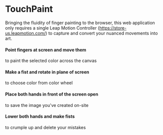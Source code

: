 # TouchPaint
Bringing the fluidity of finger painting to the browser, this web application only requires a single Leap Motion Controller (https://store-us.leapmotion.com/) to capture and convert your nuanced movements into art.
#### Point fingers at screen and move them
to paint the selected color across the canvas
#### Make a fist and rotate in plane of screen
to choose color from color wheel
#### Place both hands in front of the screen open
to save the image you've created on-site
#### Lower both hands and make fists
to crumple up and delete your mistakes
